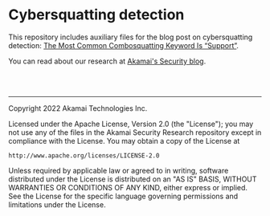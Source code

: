 # Cybersquatting detection
This repository includes auxiliary files for the blog post on cybersquatting detection: [The Most Common Combosquatting Keyword Is “Support”](https://www.akamai.com/blog/security-research/combosquatting-keyword-analysis-support).

You can read about our research at [Akamai's Security blog](https://akamai.com/blog/security).
  
<br />
<br />  
    
-------
Copyright 2022 Akamai Technologies Inc.

Licensed under the Apache License, Version 2.0 (the "License"); 
you may not use any of the files in the Akamai Security Research repository except in compliance with the License.
You may obtain a copy of the License at

    http://www.apache.org/licenses/LICENSE-2.0

Unless required by applicable law or agreed to in writing, software
distributed under the License is distributed on an "AS IS" BASIS,
WITHOUT WARRANTIES OR CONDITIONS OF ANY KIND, either express or implied.
See the License for the specific language governing permissions and
limitations under the License.
